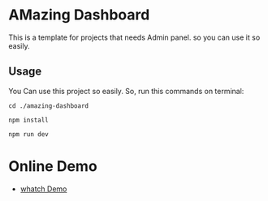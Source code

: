 # AMazing Dashboard
This is a template for projects that needs Admin panel. so you can use it so easily.

## Usage
You Can use this project so easily. So, run this commands on terminal:


```
cd ./amazing-dashboard
```

```
npm install
```

```
npm run dev
```


# Online Demo
- [whatch Demo](https://amazing-dashboard.netlify.app/)
